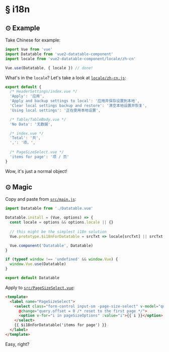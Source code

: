 # § i18n

## ⊙ Example

Take Chinese for example:

```js
import Vue from 'vue'
import Datatable from 'vue2-datatable-component'
import locale from 'vue2-datatable-component/locale/zh-cn'

Vue.use(Datatable, { locale }) // done!
```

What's in the `locale`? Let's take a look at [`locale/zh-cn.js`](https://github.com/OneWayTech/vue2-datatable/blob/master/locale/zh-cn.js):

```js
export default {
  /* HeaderSettings/index.vue */
  'Apply': '应用',
  'Apply and backup settings to local': '应用并保存设置到本地',
  'Clear local settings backup and restore': '清空本地设置并恢复',
  'Using local settings': '正在使用本地设置',

  /* Table/TableBody.vue */
  'No Data': '无数据',

  /* index.vue */
  'Total': '共',
  ',': '项，',
  
  /* PageSizeSelect.vue */
  'items for page': '项 / 页'
}
```

Wow, it's just a normal object!

## ⊙ Magic

Copy and paste from [`src/main.js`](https://github.com/OneWayTech/vue2-datatable/blob/master/src/main.js):

```js
import Datatable from './Datatable.vue'

Datatable.install = (Vue, options) => {
  const locale = options && options.locale || {}
  
  // this might be the simplest i18n solution
  Vue.prototype.$i18nForDatatable = srcTxt => locale[srcTxt] || srcTxt

  Vue.component('Datatable', Datatable)
}

if (typeof window !== 'undefined' && window.Vue) {
  window.Vue.use(Datatable)
}

export default Datatable
```

Apply to [`src/PageSizeSelect.vue`](https://github.com/OneWayTech/vue2-datatable/blob/master/src/PageSizeSelect.vue):

```html
<template>
  <label name="PageSizeSelect">
    <select class="form-control input-sm -page-size-select" v-model="query.limit"
      @change="query.offset = 0 /* reset to the first page */">
      <option v-for="i in pageSizeOptions" :value="i">{{ i }}</option>
    </select>
    {{ $i18nForDatatable('items for page') }}
  </label>
</template>
```

Easy, right?

